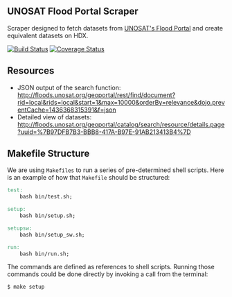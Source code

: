 ## UNOSAT Flood Portal Scraper
Scraper designed to fetch datasets from [UNOSAT's Flood Portal](http://floods.unosat.org/geoportal/catalog/main/home.page) and create equivalent datasets on HDX.

[![Build Status](https://travis-ci.org/luiscape/hdxscraper-unosat-flood-portal.svg)](https://travis-ci.org/luiscape/hdxscraper-unosat-flood-portal) [![Coverage Status](https://coveralls.io/repos/luiscape/hdxscraper-unosat-flood-portal/badge.svg?branch=master&service=github)](https://coveralls.io/github/luiscape/hdxscraper-unosat-flood-portal?branch=master)

## Resources
* JSON output of the search function: http://floods.unosat.org/geoportal/rest/find/document?rid=local&rids=local&start=1&max=10000&orderBy=relevance&dojo.preventCache=1436368315391&f=json
* Detailed view of datasets: http://floods.unosat.org/geoportal/catalog/search/resource/details.page?uuid=%7B97DFB7B3-BBB8-417A-B97E-91AB213413B4%7D

## Makefile Structure
We are using `Makefiles` to run a series of pre-determined shell scripts. Here is an example of how that `Makefile` should be structured:

```Makefile
test:
    bash bin/test.sh;

setup:
    bash bin/setup.sh;

setupsw:
    bash bin/setup_sw.sh;

run:
    bash bin/run.sh;
```

The commands are defined as references to shell scripts. Running those commands could be done directly by invoking a call from the terminal:

```terminal
$ make setup
```
